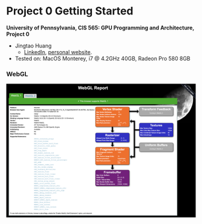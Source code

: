 Project 0 Getting Started
====================

**University of Pennsylvania, CIS 565: GPU Programming and Architecture, Project 0**

* Jingtao Huang 
  * [LinkedIn](https://www.linkedin.com/in/jingtaoh/), [personal website](https://www.jingtaoh.com/).
* Tested on: MacOS Monterey, i7 @ 4.2GHz 40GB, Radeon Pro 580 8GB

### WebGL 

![WebGL support](images/WebGL.png)
